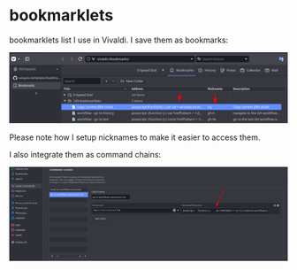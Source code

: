 # bookmarklets

bookmarklets list I use in Vivaldi. I save them as bookmarks:

![Bookmarks example](docs/imgs/bookmarks-example.png)

Please note how I setup nicknames to make it easier to access them.

I also integrate them as command chains:

![command chain example](docs/imgs/command-chain-example.png)

